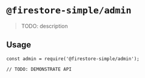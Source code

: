 # `@firestore-simple/admin`

> TODO: description

## Usage

```
const admin = require('@firestore-simple/admin');

// TODO: DEMONSTRATE API
```
